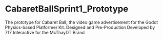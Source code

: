 # CabaretBallSprint1_Prototype
The prototype for Cabaret Ball, the video game advertisement for the Godot Physics-based Platformer Kit. Designed and Pre-Production Developed by 717 Interactive for the McThayDT Brand 
